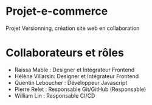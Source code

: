 # Projet-e-commerce
Projet Versionning, création site web en collaboration
# Collaborateurs et rôles
- Raissa Mable : Designer et Intégrateur Frontend
- Hélène Villarsin: Designer et Intégrateur Frontend
- Quentin Leboucher : Développeur Javascript
- Pierre Relet : Responsable Git/GitHub (Responsable)
- William Lin : Responsable CI/CD